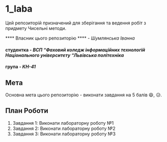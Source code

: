 # 1_laba
Цей репозиторій призначений для зберігання та ведення робіт з придмету Чисельні методи.

**** Власник цього репозиторію **** - *Шумлянська Іванна*
#### студентка - *ВСП “Фаховий коледж інформаційних технологій Національного університету “Львівська політехніка*
#### група - *КН-41*

## Мета

Основна мета цього репозиторію - виконати завдання на 5 балів :smile:, :disappointed_relieved:. 

## План Роботи

1. Завдання 1: Виконати лабораторну роботу №1
2. Завдання 2: Виконати лабораторну роботу №2
3. Завдання 3: Виконати лабораторну роботу №3


